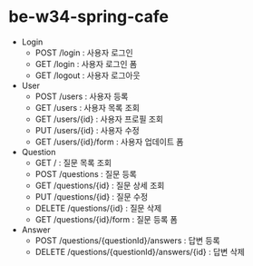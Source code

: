 # be-w34-spring-cafe

- Login
    - POST /login : 사용자 로그인
    - GET /login : 사용자 로그인 폼
    - GET /logout : 사용자 로그아웃
- User
    - POST /users : 사용자 등록
    - GET /users : 사용자 목록 조회
    - GET /users/{id} : 사용자 프로필 조회
    - PUT /users/{id} : 사용자 수정
    - GET /users/{id}/form : 사용자 업데이트 폼
- Question
    - GET / : 질문 목록 조회
    - POST /questions : 질문 등록
    - GET /questions/{id} : 질문 상세 조회
    - PUT /questions/{id} : 질문 수정
    - DELETE /questions/{id} : 질문 삭제
    - GET /questions/{id}/form : 질문 등록 폼
- Answer
    - POST /questions/{questionId}/answers : 답변 등록
    - DELETE /questions/{questionId}/answers/{id} : 답변 삭제
